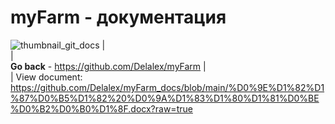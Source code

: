 # myFarm - документация                
![thumbnail_git_docs](https://user-images.githubusercontent.com/28227386/149833522-d6dfe319-7395-4cba-b0d1-e077b0d18bd8.png)
|              
|                 
**Go back** - https://github.com/Delalex/myFarm
|                  
|
View document: https://github.com/Delalex/myFarm_docs/blob/main/%D0%9E%D1%82%D1%87%D0%B5%D1%82%20%D0%9A%D1%83%D1%80%D1%81%D0%BE%D0%B2%D0%B0%D1%8F.docx?raw=true
